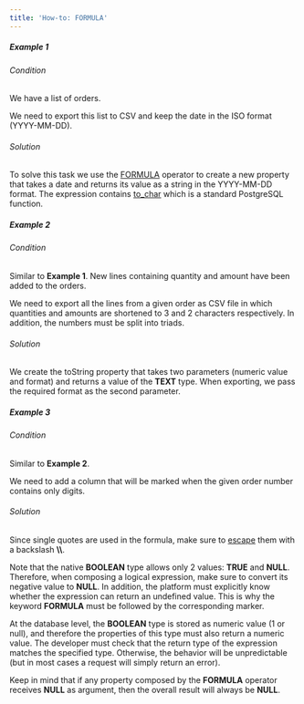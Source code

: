```yaml
---
title: 'How-to: FORMULA'
---
```


##### Example 1

###### Condition

We have a list of orders.


We need to export this list to CSV and keep the date in the ISO format (YYYY-MM-DD).

###### Solution


To solve this task we use the [FORMULA](FORMULA_operator.md) operator to create a new property that takes a date and returns its value as a string in the YYYY-MM-DD format. The expression contains [to\_char](https://www.postgresql.org/docs/11/functions-formatting.html) which is a standard PostgreSQL function.

##### Example 2

###### Condition

Similar to **Example 1**. New lines containing quantity and amount have been added to the orders.


We need to export all the lines from a given order as CSV file in which quantities and amounts are shortened to 3 and 2 characters respectively. In addition, the numbers must be split into triads.

###### Solution


We create the toString property that takes two parameters (numeric value and format) and returns a value of the **TEXT** type. When exporting, we pass the required format as the second parameter.

##### Example 3

###### Condition

Similar to **Example 2**.

We need to add a column that will be marked when the given order number contains only digits.

###### Solution


Since single quotes are used in the formula, make sure to [escape](https://en.wikipedia.org/wiki/Escape_character) them with a backslash **\\\\**.

Note that the native **BOOLEAN** type allows only 2 values: **TRUE** and **NULL**. Therefore, when composing a logical expression, make sure to convert its negative value to **NULL**. In addition, the platform must explicitly know whether the expression can return an undefined value. This is why the keyword **FORMULA** must be followed by the corresponding marker.

At the database level, the **BOOLEAN** type is stored as numeric value (1 or null), and therefore the properties of this type must also return a numeric value. The developer must check that the return type of the expression matches the specified type. Otherwise, the behavior will be unpredictable (but in most cases a request will simply return an error).

Keep in mind that if any property composed by the **FORMULA** operator receives **NULL** as argument, then the overall result will always be **NULL**.

  
